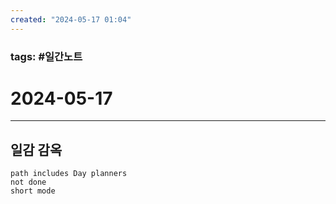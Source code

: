 ```yaml
---
created: "2024-05-17 01:04"
---
```


### tags: #일간노트
  
# 2024-05-17 

---  
## 일감 감옥  
```tasks  
path includes Day planners
not done  
short mode  
```